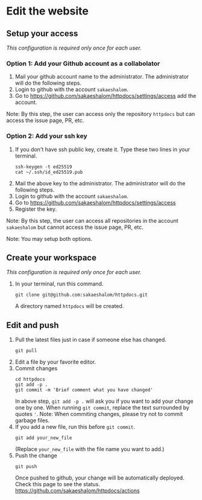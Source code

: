 # Edit the website

## Setup your access
*This configuration is required only once for each user.*

### Option 1: Add your Github account as a collabolator

1. Mail your github account name to the administrator. The administrator will do the following steps.
2. Login to github with the account `sakaeshalom`.
3. Go to https://github.com/sakaeshalom/httpdocs/settings/access add the account.

Note: By this step, the user can access only the repository `httpdocs` but can access the issue page, PR, etc.

### Option 2: Add your ssh key

1. If you don't have ssh public key, create it. Type these two lines in your terminal.
   ```
   ssh-keygen -t ed25519
   cat ~/.ssh/id_ed25519.pub
   ```
2. Mail the above key to the administrator. The administrator will do the following steps.
3. Login to github with the account `sakaeshalom`.
4. Go to https://github.com/sakaeshalom/httpdocs/settings/access
5. Register the key.

Note: By this step, the user can access all repositories in the account `sakaeshalom` but cannot access the issue page, PR, etc.

Note: You may setup both options.

## Create your workspace
*This configuration is required only once for each user.*

1. In your terminal, run this command.
   ```
   git clone git@github.com:sakaeshalom/httpdocs.git
   ```
   A directory named `httpdocs` will be created.

## Edit and push

1. Pull the latest files just in case if someone else has changed.
   ```
   git pull
   ```
2. Edit a file by your favorite editor.
3. Commit changes
   ```
   cd httpdocs
   git add -p .
   git commit -m 'Brief comment what you have changed'
   ```
   In above step, `git add -p .` will ask you if you want to add your change one by one.
   When running `git commit`, replace the text surrounded by quotes `'`.
   Note: When commiting changes, please try not to commit garbage files.
4. If you add a new file, run this before `git commit`.
   ```
   git add your_new_file
   ```
   (Replace `your_new_file` with the file name you want to add.)
5. Push the change
   ```
   git push
   ```
   Once pushed to github, your change will be automatically deployed. Check this page to see the status. https://github.com/sakaeshalom/httpdocs/actions
